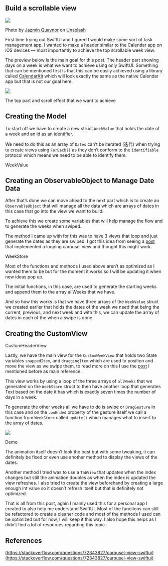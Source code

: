 ## Build a scrollable view

![](https://miro.medium.com/v2/resize:fit:1400/0*Z5-W1dgVsQhothLW)

Photo by [Jazmin Quaynor](https://unsplash.com/@jazminantoinette?utm_source=medium&utm_medium=referral) on [Unsplash](https://unsplash.com/?utm_source=medium&utm_medium=referral)

First time trying out SwiftUI and figured I would make some sort of task management app. I wanted to make a header similar to the Calendar app on iOS devices — most importantly to achieve the top scrollable week view.

The preview below is the main goal for this post. The header part showing days on a week is what we want to achieve using only SwiftUI. Something that can be mentioned first is that this can be easily achieved using a library called [CalendarKit](https://github.com/richardtop/CalendarKit) which will look exactly the same as the native Calendar app but that is not our goal here.

![](https://miro.medium.com/v2/resize:fit:1170/1*ravYS-n7zGIaN_1ueJCx_A.jpeg)

The top part and scroll effect that we want to achieve

## **Creating the Model**

To start off we have to create a new struct `WeekValue` that holds the date of a week and an id as an identifier.

We need to do this as an array of `Dates` can’t be iterated (迭代) when trying to create views using `ForEach()` as they don’t conform to the `identifiable` protocol which means we need to be able to identify them.

WeekValue

## **Creating an ObservableObject to Manage Date Data**

After that’s done we can move ahead to the next part which is to create an `ObservableObject` that will manage all the data which are arrays of dates in this case that go into the view we want to build.

To achieve this we create some variables that will help manage the flow and to generate the weeks when swiped.

The method I came up with for this was to have 3 views that loop and just generate the dates as they are swiped. I got this idea from seeing a [post](https://stackoverflow.com/questions/72343827/carousel-view-swiftui) that implemented a looping carousel view and thought this might work.

WeekStore

Most of the functions and methods I used above aren’t as optimized as I wanted them to be but for the moment it works so I will be updating it when new ideas pop up.

The initial functions, in this case, are used to generate the starting weeks and append them to the array allWeeks that we have.

And so how this works is that we have three arrays of the `WeekValue` struct we created earlier that holds the dates of the week we need that being the current, previous, and next week and with this, we can update the array of dates in each of the when a swipe is done.

## **Creating the CustomView**

CustomHeaderView

Lastly, we have the main view for the `CustomWeekView` that holds two State variables `snappedItem`, and `draggingItem` which are used to position and move the view as we swipe them, to read more on this I use the [post](https://stackoverflow.com/questions/72343827/carousel-view-swiftui) I mentioned before as main reference.

This view works by using a loop of the three arrays of `allWeeks` that we generated on the `WeekStore` struct to then have another loop that generates Text based on the date it has which is exactly seven times the number of days in a week.

To generate the other weeks all we have to do is swipe or `DragGesture` in this case and on the `.onEnded` property of the gesture itself we call a function from `WeekStore` called `update()` which manages what to insert to the array of dates.

![](https://miro.medium.com/v2/resize:fit:1200/1*q2vz6C8mQnPODS8pyTqY-w.gif)

Demo

The animation itself doesn’t look the best but with some tweaking, it can definitely be fixed or even use another method to display the views of the dates.

Another method I tried was to use a `TabView` that updates when the index changes but still the animation doubles as when the index is updated the view refreshes. I also tried to create the view beforehand by creating a large enough Int value so it doesn’t refresh itself but that is definitely not optimized.

That is all from this post, again I mainly used this for a personal app I created to also help me understand SwiftUI. Most of the functions can still be refactored to create a cleaner code and most of the methods I used can be optimized but for now, I will keep it this way. I also hope this helps as I didn’t find a lot of resources regarding this topic.

## **References**

[https://stackoverflow.com/questions/72343827/carousel-view-swiftui](https://stackoverflow.com/questions/72343827/carousel-view-swiftui)